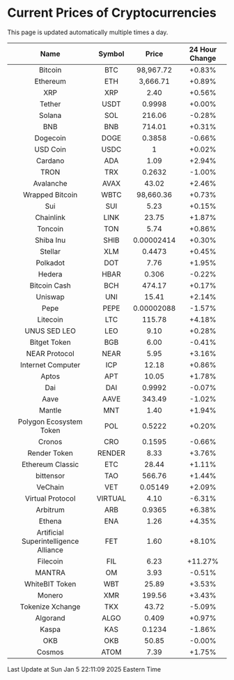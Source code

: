 # Current Prices of Cryptocurrencies
This page is updated automatically multiple times a day.

| Name | Symbol | Price | 24 Hour Change |
| :---: |:---:| :---: | :---: |
| Bitcoin | BTC | 98,967.72 | +0.83% |
| Ethereum | ETH | 3,666.71 | +0.89% |
| XRP | XRP | 2.40 | +0.56% |
| Tether | USDT | 0.9998 | +0.00% |
| Solana | SOL | 216.06 | -0.28% |
| BNB | BNB | 714.01 | +0.31% |
| Dogecoin | DOGE | 0.3858 | -0.66% |
| USD Coin | USDC | 1 | +0.02% |
| Cardano | ADA | 1.09 | +2.94% |
| TRON | TRX | 0.2632 | -1.00% |
| Avalanche | AVAX | 43.02 | +2.46% |
| Wrapped Bitcoin | WBTC | 98,660.36 | +0.73% |
| Sui | SUI | 5.23 | +0.15% |
| Chainlink | LINK | 23.75 | +1.87% |
| Toncoin | TON | 5.74 | +0.86% |
| Shiba Inu | SHIB | 0.00002414 | +0.30% |
| Stellar | XLM | 0.4473 | +0.45% |
| Polkadot | DOT | 7.76 | +1.95% |
| Hedera | HBAR | 0.306 | -0.22% |
| Bitcoin Cash | BCH | 474.17 | +0.17% |
| Uniswap | UNI | 15.41 | +2.14% |
| Pepe | PEPE | 0.00002088 | -1.57% |
| Litecoin | LTC | 115.78 | +4.18% |
| UNUS SED LEO | LEO | 9.10 | +0.28% |
| Bitget Token | BGB | 6.00 | -0.41% |
| NEAR Protocol | NEAR | 5.95 | +3.16% |
| Internet Computer | ICP | 12.18 | +0.86% |
| Aptos | APT | 10.05 | +1.78% |
| Dai | DAI | 0.9992 | -0.07% |
| Aave | AAVE | 343.49 | -1.02% |
| Mantle | MNT | 1.40 | +1.94% |
| Polygon Ecosystem Token | POL | 0.5222 | +0.20% |
| Cronos | CRO | 0.1595 | -0.66% |
| Render Token | RENDER | 8.33 | +3.76% |
| Ethereum Classic | ETC | 28.44 | +1.11% |
| bittensor | TAO | 566.76 | +1.44% |
| VeChain | VET | 0.05149 | +2.09% |
| Virtual Protocol | VIRTUAL | 4.10 | -6.31% |
| Arbitrum | ARB | 0.9365 | +6.38% |
| Ethena | ENA | 1.26 | +4.35% |
| Artificial Superintelligence Alliance | FET | 1.60 | +8.10% |
| Filecoin | FIL | 6.23 | +11.27% |
| MANTRA | OM | 3.93 | -0.51% |
| WhiteBIT Token | WBT | 25.89 | +3.53% |
| Monero | XMR | 199.56 | +3.43% |
| Tokenize Xchange | TKX | 43.72 | -5.09% |
| Algorand | ALGO | 0.409 | +0.97% |
| Kaspa | KAS | 0.1234 | -1.86% |
| OKB | OKB | 50.85 | -0.00% |
| Cosmos | ATOM | 7.39 | +1.75% |

Last Update at Sun Jan  5 22:11:09 2025 Eastern Time